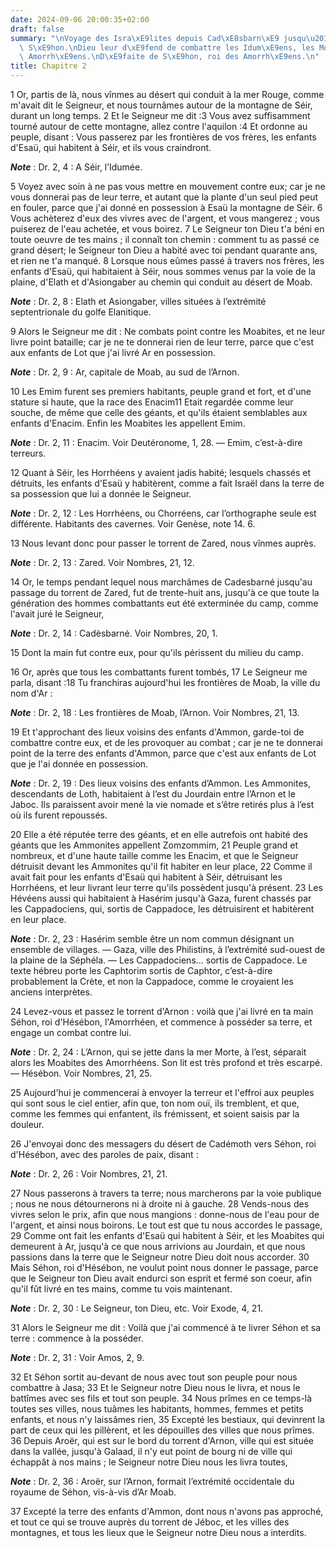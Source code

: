 ```yaml
---
date: 2024-09-06 20:00:35+02:00
draft: false
summary: "\nVoyage des Isra\xE9lites depuis Cad\xE8sbarn\xE9 jusqu\u2019au pays de\
  \ S\xE9hon.\nDieu leur d\xE9fend de combattre les Idum\xE9ens, les Moabites et les\
  \ Amorrh\xE9ens.\nD\xE9faite de S\xE9hon, roi des Amorrh\xE9ens.\n"
title: Chapitre 2
---
```





1 Or, partis de là, nous vînmes au désert qui conduit à la mer Rouge, comme m'avait dit le Seigneur, et nous tournâmes autour de la montagne de Séir, durant un long temps. 2 Et le Seigneur me dit :3 Vous avez suffisamment tourné autour de cette montagne, allez contre l'aquilon :4 Et ordonne au peuple, disant : Vous passerez par les frontières de vos frères, les enfants d'Esaü, qui habitent à Séir, et ils vous craindront.

***Note*** :  Dr. 2, 4 : A Séir, l’Idumée.

5 Voyez avec soin à ne pas vous mettre en mouvement contre eux; car je ne vous donnerai pas de leur terre, et autant que la plante d'un seul pied peut en fouler, parce que j'ai donné en possession à Esaü la montagne de Séir. 6 Vous achèterez d'eux des vivres avec de l'argent, et vous mangerez ; vous puiserez de l'eau achetée, et vous boirez. 7 Le Seigneur ton Dieu t'a béni en toute oeuvre de tes mains ; il connaît ton chemin : comment tu as passé ce grand désert; le Seigneur ton Dieu a habité avec toi pendant quarante ans, et rien ne t'a manqué. 8 Lorsque nous eûmes passé à travers nos frères, les enfants d'Esaü, qui habitaient à Séir, nous sommes venus par la voie de la plaine, d'Elath et d'Asiongaber au chemin qui conduit au désert de Moab.

***Note*** :  Dr. 2, 8 : Elath et Asiongaber, villes situées à l’extrémité septentrionale du golfe Elanitique.


9 Alors le Seigneur me dit : Ne combats point contre les Moabites, et ne leur livre point bataille; car je ne te donnerai rien de leur terre, parce que c'est aux enfants de Lot que j'ai livré Ar en possession.

***Note*** :  Dr. 2, 9 : Ar, capitale de Moab, au sud de l’Arnon.

10 Les Emim furent ses premiers habitants, peuple grand et fort, et d'une stature si haute, que la race des Enacim11 Etait regardée comme leur souche, de même que celle des géants, et qu'ils étaient semblables aux enfants d'Enacim. Enfin les Moabites les appellent Emim.

***Note*** :  Dr. 2, 11 : Enacim. Voir Deutéronome, 1, 28. ― Emim, c’est-à-dire terreurs.

12 Quant à Séir, les Horrhéens y avaient jadis habité; lesquels chassés et détruits, les enfants d'Esaü y habitèrent, comme a fait Israël dans la terre de sa possession que lui a donnée le Seigneur.

***Note*** :  Dr. 2, 12 : Les Horrhéens, ou Chorréens, car l’orthographe seule est différente. Habitants des cavernes. Voir Genèse, note 14. 6.

13 Nous levant donc pour passer le torrent de Zared, nous vînmes auprès.

***Note*** :  Dr. 2, 13 : Zared. Voir Nombres, 21, 12.


14 Or, le temps pendant lequel nous marchâmes de Cadesbarné jusqu'au passage du torrent de Zared, fut de trente-huit ans, jusqu'à ce que toute la génération des hommes combattants eut été exterminée du camp, comme l'avait juré le Seigneur,

***Note*** :  Dr. 2, 14 : Cadèsbarné. Voir Nombres, 20, 1.

15 Dont la main fut contre eux, pour qu'ils périssent du milieu du camp.


16 Or, après que tous les combattants furent tombés, 17 Le Seigneur me parla, disant :18 Tu franchiras aujourd'hui les frontières de Moab, la ville du nom d'Ar :

***Note*** :  Dr. 2, 18 : Les frontières de Moab, l’Arnon. Voir Nombres, 21, 13.

19 Et t'approchant des lieux voisins des enfants d'Ammon, garde-toi de combattre contre eux, et de les provoquer au combat ; car je ne te donnerai point de la terre des enfants d'Ammon, parce que c'est aux enfants de Lot que je l'ai donnée en possession.

***Note*** :  Dr. 2, 19 : Des lieux voisins des enfants d’Ammon. Les Ammonites, descendants de Loth, habitaient à l’est du Jourdain entre l’Arnon et le Jaboc. Ils paraissent avoir mené la vie nomade et s’être retirés plus à l’est où ils furent repoussés.

20 Elle a été réputée terre des géants, et en elle autrefois ont habité des géants que les Ammonites appellent Zomzommim, 21 Peuple grand et nombreux, et d'une haute taille comme les Enacim, et que le Seigneur détruisit devant les Ammonites qu'il fit habiter en leur place, 22 Comme il avait fait pour les enfants d'Esaü qui habitent à Séir, détruisant les Horrhéens, et leur livrant leur terre qu'ils possèdent jusqu'à présent. 23 Les Hévéens aussi qui habitaient à Hasérim jusqu'à Gaza, furent chassés par les Cappadociens, qui, sortis de Cappadoce, les détruisirent et habitèrent en leur place.

***Note*** :  Dr. 2, 23 : Hasérim semble être un nom commun désignant un ensemble de villages. ― Gaza, ville des Philistins, à l’extrémité sud-ouest de la plaine de la Séphéla. ― Les Cappadociens… sortis de Cappadoce. Le texte hébreu porte les Caphtorim sortis de Caphtor, c’est-à-dire probablement la Crète, et non la Cappadoce, comme le croyaient les anciens interprètes.

24 Levez-vous et passez le torrent d'Arnon : voilà que j'ai livré en ta main Séhon, roi d'Hésébon, l'Amorrhéen, et commence à posséder sa terre, et engage un combat contre lui.

***Note*** :  Dr. 2, 24 : L’Arnon, qui se jette dans la mer Morte, à l’est, séparait alors les Moabites des Amorrhéens. Son lit est très profond et très escarpé. ― Hésébon. Voir Nombres, 21, 25.

25 Aujourd'hui je commencerai à envoyer la terreur et l'effroi aux peuples qui sont sous le ciel entier, afin que, ton nom ouï, ils tremblent, et que, comme les femmes qui enfantent, ils frémissent, et soient saisis par la douleur.


26 J'envoyai donc des messagers du désert de Cadémoth vers Séhon, roi d'Hésébon, avec des paroles de paix, disant :

***Note*** :  Dr. 2, 26 : Voir Nombres, 21, 21.

27 Nous passerons à travers ta terre; nous marcherons par la voie publique ; nous ne nous détournerons ni à droite ni à gauche. 28 Vends-nous des vivres selon le prix, afin que nous mangions : donne-nous de l'eau pour de l'argent, et ainsi nous boirons. Le tout est que tu nous accordes le passage, 29 Comme ont fait les enfants d'Esaü qui habitent à Séir, et les Moabites qui demeurent à Ar, jusqu'à ce que nous arrivions au Jourdain, et que nous passions dans la terre que le Seigneur notre Dieu doit nous accorder. 30 Mais Séhon, roi d'Hésébon, ne voulut point nous donner le passage, parce que le Seigneur ton Dieu avait endurci son esprit et fermé son coeur, afin qu'il fût livré en tes mains, comme tu vois maintenant.

***Note*** :  Dr. 2, 30 : Le Seigneur, ton Dieu, etc. Voir Exode, 4, 21.

31 Alors le Seigneur me dit : Voilà que j'ai commencé à te livrer Séhon et sa terre : commence à la posséder.

***Note*** :  Dr. 2, 31 : Voir Amos, 2, 9.

32 Et Séhon sortit au-devant de nous avec tout son peuple pour nous combattre à Jasa; 33 Et le Seigneur notre Dieu nous le livra, et nous le battîmes avec ses fils et tout son peuple. 34 Nous prîmes en ce temps-là toutes ses villes, nous tuâmes les habitants, hommes, femmes et petits enfants, et nous n'y laissâmes rien, 35 Excepté les bestiaux, qui devinrent la part de ceux qui les pillèrent, et les dépouilles des villes que nous prîmes. 36 Depuis Aroër, qui est sur le bord du torrent d'Arnon, ville qui est située dans la vallée, jusqu'à Galaad, il n'y eut point de bourg ni de ville qui échappât à nos mains ; le Seigneur notre Dieu nous les livra toutes,

***Note*** :  Dr. 2, 36 : Aroër, sur l’Arnon, formait l’extrémité occidentale du royaume de Séhon, vis-à-vis d’Ar Moab.

37 Excepté la terre des enfants d'Ammon, dont nous n'avons pas approché, et tout ce qui se trouve auprès du torrent de Jéboc, et les villes des montagnes, et tous les lieux que le Seigneur notre Dieu nous a interdits.

